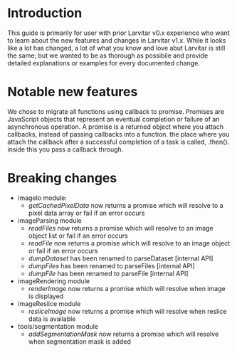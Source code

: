 # Introduction

This guide is primarily for user with prior Larvitar v0.x experience who want to learn about the new features and changes in Larvitar v1.x. While it looks like a lot has changed, a lot of what you know and love abut Larvitar is still the same; but we wanted to be as thorough as possibile and provide detailed explanations or examples for every documented change.

# Notable new features

We chose to migrate all functions using callback to promise. Promises are JavaScript objects that represent an eventual completion or failure of an asynchronous operation. A promise is a returned object where you attach callbacks, instead of passing callbacks into a function. the place where you attach the callback after a successful completion of a task is called, .then(). inside this you pass a callback through.

# Breaking changes

- imageIo module:
  -  *getCachedPixelData* now returns a promise which will resolve to a pixel data array or fail if an error occurs
- imageParsing module
  - *readFiles* now returns a promise which will resolve to an image object list or fail if an error occurs
  - *readFile* now returns a promise which will resolve to an image object or fail if an error occurs
  - *dumpDataset* has been renamed to parseDataset [internal API]
  - *dumpFiles* has been renamed to parseFiles [internal API]
  - *dumpFile* has been renamed to parseFile [internal API]
-  imageRendering module
   -  *renderImage* now returns a promise which will resolve when image is displayed
-  imageReslice module
   -  *resliceImage* now returns a promise which will resolve when reslice data is available
-  tools/segmentation module
   -  *addSegmentationMask* now returns a promise which will resolve when segmentation mask is added